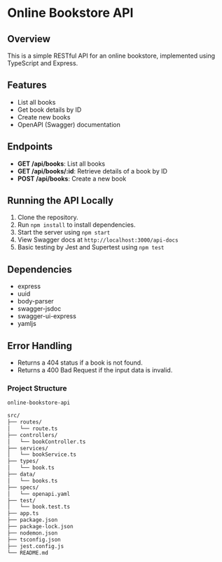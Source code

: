 # Online Bookstore API

## Overview
This is a simple RESTful API for an online bookstore, implemented using TypeScript and Express.

## Features
- List all books
- Get book details by ID
- Create new books
- OpenAPI (Swagger) documentation

## Endpoints
- **GET /api/books**: List all books
- **GET /api/books/:id**: Retrieve details of a book by ID
- **POST /api/books**: Create a new book

## Running the API Locally
1. Clone the repository.
2. Run `npm install` to install dependencies.
3. Start the server using `npm start`
4. View Swagger docs at `http://localhost:3000/api-docs`
5. Basic testing by Jest and Supertest using `npm test`

## Dependencies
- express
- uuid
- body-parser
- swagger-jsdoc
- swagger-ui-express
- yamljs

## Error Handling
- Returns a 404 status if a book is not found.
- Returns a 400 Bad Request if the input data is invalid.

### Project Structure
```md
online-bookstore-api

src/
├── routes/
│   └── route.ts
├── controllers/
│   └── bookController.ts
├── services/
│   └── bookService.ts
├── types/
│   └── book.ts
├── data/
│   └── books.ts
├── specs/
│   └── openapi.yaml
├── test/
│   └── book.test.ts
├── app.ts
├── package.json
├── package-lock.json
├── nodemon.json
├── tsconfig.json
├── jest.config.js
└── README.md
```